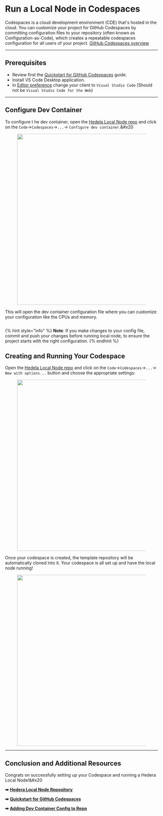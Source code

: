 # Run a Local Node in Codespaces

Codespaces is a cloud development environment (CDE) that's hosted in the cloud. You can customize your project for GitHub Codespaces by committing configuration files to your repository (often known as Configuration-as-Code), which creates a repeatable codespaces configuration for all users of your project. [GitHub Codespaces overview](https://docs.github.com/en/codespaces/overview)

***

## Prerequisites

- Review first the [Quickstart for GitHub Codespaces](https://docs.github.com/en/codespaces/getting-started/quickstart) guide.
- Install VS Code Desktop application.
- In [Editor preference](https://github.com/settings/codespaces) change your client to `Visual Studio Code` (Should not be `Visual Studio Code for the Web`)

***

## Configure Dev Container

To configure t he dev container, open the [Hedela Local Node repo](https://github.com/hashgraph/hedera-local-node) and click on the `Code`->`Codespaces`->`...`-> `Configure dev container`.\&#x20

<figure><img src="https://github.com/hashgraph/hedera-docs/blob/l10n_translation-staging/fr/fr/.gitbook/assets/codespace-config-dev-container.png" alt="" width="563"><figcaption></figcaption></figure>

This will open the dev container configuration file where you can customize your configuration like the CPUs and memory.

<figure><img src="https://github.com/hashgraph/hedera-docs/blob/l10n_translation-staging/fr/fr/.gitbook/assets/codespace-config-file.png" alt=""><figcaption></figcaption></figure>

{% hint style="info" %}
**Note**: If you make changes to your config file, commit and push your changes before running local node, to ensure the project starts with the right configuration.
{% endhint %}

## Creating and Running Your Codespace

Open the [Hedela Local Node repo](https://github.com/hashgraph/hedera-local-node) and click on the `Code`->`Codespaces`->`...`-> `New with options...` button and choose the appropriate settings:

<figure><img src="https://github.com/hashgraph/hedera-docs/blob/l10n_translation-staging/fr/fr/.gitbook/assets/local-node-codespaces%20(1).jpeg" alt="" width="563"><figcaption></figcaption></figure>

Once your codespace is created, the template repository will be automatically cloned into it. Your codespace is all set up and have the local node running!

<figure><img src="https://github.com/hashgraph/hedera-docs/blob/l10n_translation-staging/fr/fr/.gitbook/assets/local-node-codespace-config.png" alt="" width="563"><figcaption></figcaption></figure>

***

## Conclusion and Additional Resources

Congrats on successfully setting up your Codespace and running a Hedera Local Node!\&#x20

**➡** [**Hedera Local Node Repository**](https://github.com/hashgraph/hedera-local-node#readme)

**➡** [**Quickstart for GitHub Codespaces**](https://docs.github.com/en/codespaces/getting-started/quickstart)

**➡** [**Adding Dev Container Config to Repo**](https://docs.github.com/en/codespaces/setting-up-your-project-for-codespaces/adding-a-dev-container-configuration)
